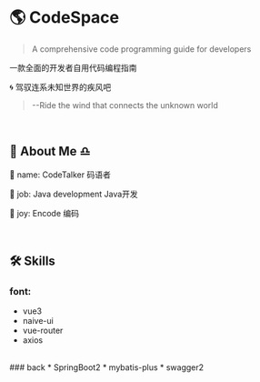 
# :earth_americas: CodeSpace

> A comprehensive code programming guide for developers 

一款全面的开发者自用代码编程指南

:cyclone: 驾驭连系未知世界的疾风吧 
> --Ride the wind that connects the unknown world

<br />

## 🚀 About Me :libra:
:bow: name: CodeTalker 码语者

:briefcase: job: Java development Java开发

:thought_balloon: joy: Encode 编码

<br />

## 🛠 Skills
### font:
* vue3
* naive-ui
* vue-router
* axios
<br />
### back
* SpringBoot2
* mybatis-plus
* swagger2
